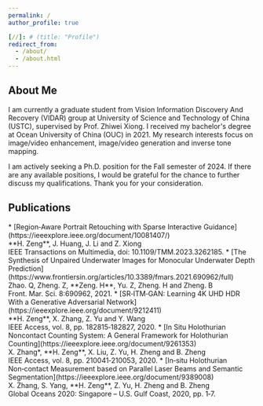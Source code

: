 ```yaml
---
permalink: /
author_profile: true

[//]: # (title: "Profile")
redirect_from: 
  - /about/
  - /about.html
---
```


 


<h2 id="about-me">About Me</h2>
I am currently a graduate student from Vision Information Discovery And Recovery (VIDAR) group at University of Science and Technology of China (USTC), supervised by Prof. Zhiwei Xiong. I received my bachelor's degree at Ocean University of China (OUC) in 2021.  My research interests focus on image/video enhancement, image/video generation and inverse tone mapping.

 
I am actively seeking a Ph.D. position for the Fall semester of 2024. If there are any available positions, I would be grateful for the chance to further discuss my qualifications. Thank you for your consideration.


<h2 id="Publications">Publications</h2>
 * [Region‑Aware Portrait Retouching with Sparse Interactive Guidance](https://ieeexplore.ieee.org/document/10081407/) <br/> **H. Zeng**, J. Huang, J. Li and Z. Xiong <br/> IEEE Transactions on Multimedia,
doi: 10.1109/TMM.2023.3262185.
* [The Synthesis of Unpaired Underwater Images for Monocular Underwater Depth
Prediction](https://www.frontiersin.org/articles/10.3389/fmars.2021.690962/full) <br/> Zhao. Q, Zheng. Z, **Zeng. H**, Yu. Z, Zheng. H and Zheng. B <br/> Front. Mar. Sci. 8:690962, 2021.
* [SR‑ITM‑GAN: Learning 4K UHD HDR With a Generative Adversarial Network](https://ieeexplore.ieee.org/document/9212411) <br/> **H. Zeng**, X. Zhang, Z. Yu and Y. Wang <br/> IEEE Access, vol. 8, pp.
182815‑182827, 2020.
* [In Situ Holothurian Noncontact Counting System: A General Framework for
Holothurian Counting](https://ieeexplore.ieee.org/document/9261353) <br/>  X. Zhang*, **H. Zeng**, X. Liu, Z. Yu, H. Zheng and B. Zheng <br/> IEEE Access, vol. 8, pp. 210041‑210053, 2020.
* [In‑situ Holothurian Non‑contact Measurement based on Parallel Laser Beams and
Semantic Segmentation](https://ieeexplore.ieee.org/document/9389008) <br/> X. Zhang, S. Yang, **H. Zeng**, Z. Yu, H. Zheng and B. Zheng <br/>  Global Oceans 2020: Singapore – U.S. Gulf Coast, 2020, pp. 1‑7.
  
